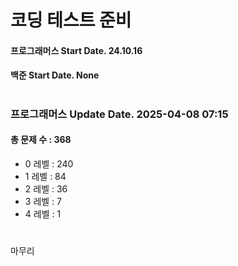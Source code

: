 # 코딩 테스트 준비

#### 프로그래머스 Start Date. 24.10.16
#### 백준 Start Date. None

# 
### 프로그래머스 Update Date. 2025-04-08 07:15
#### 총 문제 수 : 368
- 0 레벨 : 240
- 1 레벨 : 84
- 2 레벨 : 36
- 3 레벨 : 7
- 4 레벨 : 1

# 
마무리

# 
